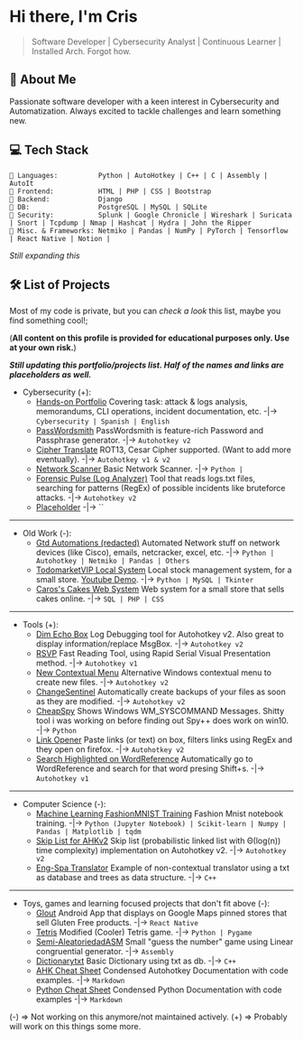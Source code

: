 # Hi there, I'm Cris

> Software Developer | Cybersecurity Analyst | Continuous Learner | Installed Arch. Forgot how.

## 🚀 About Me

Passionate software developer with a keen interest in Cybersecurity and Automatization. Always excited to tackle challenges and learn something new.

## 💻 Tech Stack

```
🔹 Languages:          Python | AutoHotkey | C++ | C | Assembly | AutoIt 
🔹 Frontend:           HTML | PHP | CSS | Bootstrap
🔹 Backend:            Django
🔹 DB:                 PostgreSQL | MySQL | SQLite 
🔹 Security:           Splunk | Google Chronicle | Wireshark | Suricata | Snort | Tcpdump | Nmap | Hashcat | Hydra | John the Ripper 
🔹 Misc. & Frameworks: Netmiko | Pandas | NumPy | PyTorch | Tensorflow | React Native | Notion | 
```
*Still expanding this*

## 🛠️ List of Projects
Most of my code is private, but you can *check a look* this list, maybe you find something cool!;

(**All content on this profile is provided for educational purposes only. Use at your own risk.**)

***Still updating this portfolio/projects list. Half of the names and links are placeholders as well.***

- Cybersecurity (+):
  - [Hands-on Portfolio](placeholder.link) Covering task: attack & logs analysis, memorandums, CLI operations, incident documentation, etc. -|-> `Cybersecurity | Spanish | English`
  - [PassWordsmith](https://github.com/CrisDxyz/PassWordsmith) PassWordsmith is feature-rich Password and Passphrase generator. -|-> `Autohotkey v2`
  - [Cipher Translate](placeholder.link) ROT13, Cesar Cipher supported. (Want to add more eventually). -|-> `Autohotkey v1 & v2`
  - [Network Scanner](placeholder.link) Basic Network Scanner. -|-> `Python | `
  - [Forensic Pulse (Log Analyzer)](https://github.com/CrisDxyz/Forensic-Pulse_Log-Analyzer) Tool that reads logs.txt files, searching for patterns (RegEx) of possible incidents like bruteforce attacks. -|-> `Autohotkey v2`
  - [Placeholder](placeholder.link)  -|-> ``
---
- Old Work (-):
  - [Gtd Automations (redacted)](https://github.com/CrisDxyz/Gtd_Automations) Automated Network stuff on network devices (like Cisco), emails, netcracker, excel, etc. -|-> `Python | Autohotkey | Netmiko | Pandas | Others`
  - [TodomarketVIP Local System](https://github.com/CrisDxyz/Sistema_TodoMarket) Local stock management system, for a small store. [Youtube Demo](https://youtu.be/JYtseoEDDe0). -|-> `Python | MySQL | Tkinter`
  - [Caros's Cakes Web System](https://github.com/CrisDxyz/Pasteleria_Caros_Cakes) Web system for a small store that sells cakes online. -|-> `SQL | PHP | CSS `
---
- Tools (+):
  - [Dim Echo Box](https://github.com/CrisDxyz/Dim_Echo_Box) Log Debugging tool for Autohotkey v2. Also great to display information/replace MsgBox. -|-> `Autohotkey v2`
  - [RSVP](https://github.com/CrisDxyz/RSVP-Speed-Reader) Fast Reading Tool, using Rapid Serial Visual Presentation method. -|-> `Autohotkey v1`
  - [New Contextual Menu](placeholder.link) Alternative Windows contextual menu to create new files. -|-> `Autohotkey v2`
  - [ChangeSentinel](https://github.com/CrisDxyz/ChangeSentinel) Automatically create backups of your files as soon as they are modified. -|-> `Autohotkey v2`
  - [CheapSpy](https://github.com/CrisDxyz/CheapSpy/) Shows Windows WM_SYSCOMMAND Messages. Shitty tool i was working on before finding out Spy++ does work on win10. -|-> `Python`
  - [Link Opener](placeholder.link) Paste links (or text) on box, filters links using RegEx and they open on firefox. -|-> `Autohotkey v2`
  - [Search Highlighted on WordReference](https://github.com/CrisDxyz/Vertedero-de-AHKs/tree/main/Search%20Highlighted%20on%20Dictionary) Automatically go to WordReference and search for that word presing Shift+s. -|-> `Autohotkey v1`
---
- Computer Science (-):
  - [Machine Learning FashionMNIST Training](https://github.com/CrisDxyz/FashionMNIST_2022_ML) Fashion Mnist notebook training. -|-> `Python (Jupyter Notebook) | Scikit-learn | Numpy | Pandas | Matplotlib | tqdm`
  - [Skip List for AHKv2](https://github.com/CrisDxyz/SkipList-AHKv2) Skip list (probabilistic linked list with Θ(log(n)) time complexity) implementation on Autohotkey v2. -|-> `Autohotkey v2`
  - [Eng-Spa Translator](https://github.com/CrisDxyz/TraductorTree) Example of non-contextual translator using a txt as database and trees as data structure. -|-> `C++`
---
- Toys, games and learning focused projects that don't fit above (-):
  - [Glout](placeholder.link) Android App that displays on Google Maps pinned stores that sell Gluten Free products. -|-> `React Native`
  - [Tetris](https://github.com/CrisDxyz/TetrisMod) Modified (Cooler) Tetris game. -|-> `Python | Pygame`
  - [Semi-AleatoriedadASM](https://github.com/CrisDxyz/Semi-AleatoriedadASM) Small "guess the number" game using Linear congruential generator. -|-> `Assembly`
  - [Dictionarytxt](https://github.com/CrisDxyz/Diccionariotxt) Basic Dictionary using txt as db. -|-> `C++`
  - [AHK Cheat Sheet](placeholder.link) Condensed Autohotkey Documentation with code examples. -|-> `Markdown`
  - [Python Cheat Sheet](placeholder.link) Condensed Python Documentation with code examples -|-> `Markdown`

(-) => Not working on this anymore/not maintained actively.
(+) => Probably will work on this things some more.

<!--
**CrisDxyz/CrisDxyz** is a ✨ _special_ ✨ repository because its `README.md` (this file) appears on your GitHub profile.

Here are some ideas to get you started:

- 🔭 I’m currently working on ...
- 🌱 I’m currently learning ...
- 👯 I’m looking to collaborate on ...
- 🤔 I’m looking for help with ...
- 💬 Ask me about ...
- 📫 How to reach me: ...
- 😄 Pronouns: ...
- ⚡ Fun fact: ...
-->
